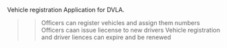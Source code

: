 Vehicle registration Application for DVLA.


>> Officers can register vehicles and assign them numbers
>> Officers caan issue liecense to new drivers
>> Vehicle registration and driver liences can expire and be renewed
